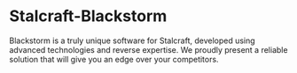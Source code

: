 # Stalcraft-Blackstorm
Blackstorm is a truly unique software for Stalcraft, developed using advanced technologies and reverse expertise. We proudly present a reliable solution that will give you an edge over your competitors.
